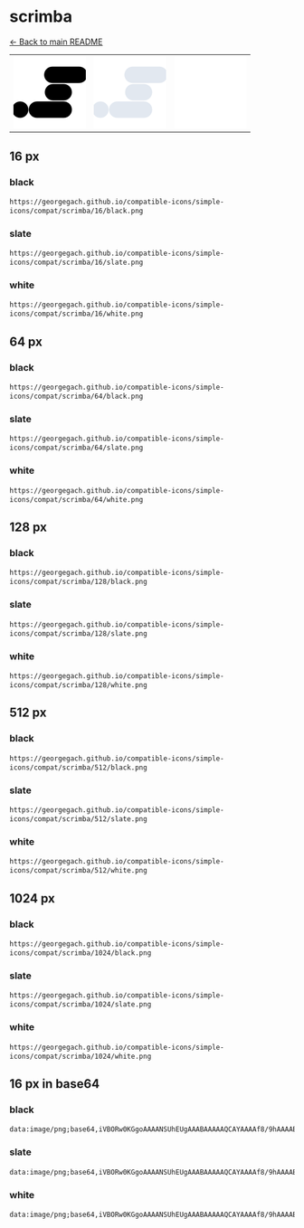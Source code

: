 # scrimba

[← Back to main README](../../README.md)

<table><tr>
  <td><img src="./128/black.png" width="128" alt="scrimba black icon" /></td>
  <td><img src="./128/slate.png" width="128" alt="scrimba slate icon" /></td>
  <td><img src="./128/white.png" width="128" alt="scrimba white icon" /></td>
</tr></table>

## 16 px

### black
```
https://georgegach.github.io/compatible-icons/simple-icons/compat/scrimba/16/black.png
```

### slate
```
https://georgegach.github.io/compatible-icons/simple-icons/compat/scrimba/16/slate.png
```

### white
```
https://georgegach.github.io/compatible-icons/simple-icons/compat/scrimba/16/white.png
```

## 64 px

### black
```
https://georgegach.github.io/compatible-icons/simple-icons/compat/scrimba/64/black.png
```

### slate
```
https://georgegach.github.io/compatible-icons/simple-icons/compat/scrimba/64/slate.png
```

### white
```
https://georgegach.github.io/compatible-icons/simple-icons/compat/scrimba/64/white.png
```

## 128 px

### black
```
https://georgegach.github.io/compatible-icons/simple-icons/compat/scrimba/128/black.png
```

### slate
```
https://georgegach.github.io/compatible-icons/simple-icons/compat/scrimba/128/slate.png
```

### white
```
https://georgegach.github.io/compatible-icons/simple-icons/compat/scrimba/128/white.png
```

## 512 px

### black
```
https://georgegach.github.io/compatible-icons/simple-icons/compat/scrimba/512/black.png
```

### slate
```
https://georgegach.github.io/compatible-icons/simple-icons/compat/scrimba/512/slate.png
```

### white
```
https://georgegach.github.io/compatible-icons/simple-icons/compat/scrimba/512/white.png
```

## 1024 px

### black
```
https://georgegach.github.io/compatible-icons/simple-icons/compat/scrimba/1024/black.png
```

### slate
```
https://georgegach.github.io/compatible-icons/simple-icons/compat/scrimba/1024/slate.png
```

### white
```
https://georgegach.github.io/compatible-icons/simple-icons/compat/scrimba/1024/white.png
```

## 16 px in base64

### black
```
data:image/png;base64,iVBORw0KGgoAAAANSUhEUgAAABAAAAAQCAYAAAAf8/9hAAAABmJLR0QA/wD/AP+gvaeTAAAAzUlEQVQ4jcXRMU6CQRAF4E8wMcRAbOjtbDwAJyAcg4aGHg9gbW3hJUisPYEhUFDYQgIhIYQCG4OJP8VSbPRn145Jpph9+2bem+HccZHBOxigVoJ94yVFbmKBIpHrSqLBDS4zCq9yFp7RVm61wCQ34Q2tSMkX+hhleBxJc399T+NPqR38K6oJ7Acz3GGD9bHuYRXLHOJe8PWAVzRONK3hFuP4cSd422IiffcCHzG5ImwW9sKC9glb8BkXVSxRxyOecC3cfVGS7+j+bnLeOADtpjqVA1onSgAAAABJRU5ErkJggg==
```

### slate
```
data:image/png;base64,iVBORw0KGgoAAAANSUhEUgAAABAAAAAQCAYAAAAf8/9hAAAABmJLR0QA/wD/AP+gvaeTAAABIUlEQVQ4jcVRu0oDURScufeKBHwsQiAgBltBwVKwF/8ivU1s9FME/QlBLP0BIbhFLGxEjJJEFPJqQty9Y5E1asherHS6wxzmcQ7w32CIfGj29h15BKPCNOe9f5fRWa5AqzUoJiaNJawGPF5NHpNYH0l0oYQg5oMVGq3uCYg9zK4qEnHQwRl7lSLdkZTtcQiLg3Ixqn2FyIEk9/zSvRdYnqJuy6Vo63PIvcFvkStAMhFRJREDqgOqE7h2FpXve67R7pyD3IRQs2l6nFh7QWBp3APQWC4bVYB36wBuJkZP7U5f4CKEDslHQduhyATv1krLG5MKAoeZ2cjT1wGOQgKCBj8qePhDA1Mx0mn/LbpcWOm1jeEuZnzIe980c2k1ZPD3+AC7lmue5X2GPgAAAABJRU5ErkJggg==
```

### white
```
data:image/png;base64,iVBORw0KGgoAAAANSUhEUgAAABAAAAAQCAYAAAAf8/9hAAAABmJLR0QA/wD/AP+gvaeTAAAA0ElEQVQ4jcXRrUpEURTF8d8dLsgUsdh9AJNJsIvRN5hu0aKPIuhLCGL0AQzDDDhhsiAiBoMW0bAM3nCF6zlB0AWHE/bH2v+9+W81pWCSPRxjPBD+wHmpeD3Jfcp6GhUGWENbIVipIZxi1zBqMK85XGO7N8kbDpqmmVbqSNImuRvgXvTzSjv4vZLsJ5klue3eTZKtfk6b5AKbmOIEl1j9oecYG5j1XV46tuck88rdk2TZ7zjytVl4x6L7S3r9hoAjTHCGKzxix/DtH3BYMfhjfQJYtqjOSHGzDAAAAABJRU5ErkJggg==
```

